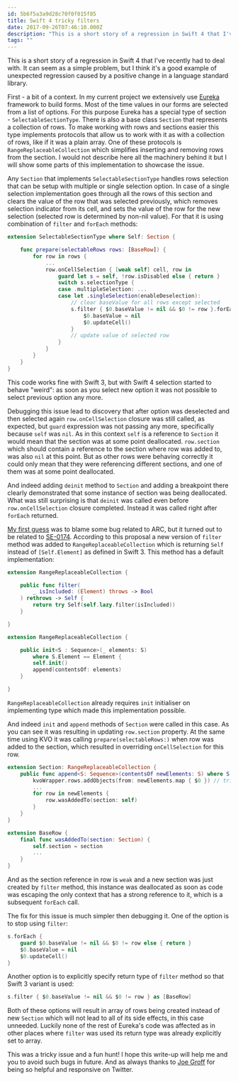 ```yaml
---
id: 5b6f5a3a9d28c70f0f015f85
title: Swift 4 tricky filters
date: 2017-09-26T07:46:10.000Z
description: "This is a short story of a regression in Swift 4 that I've recently had to deal with. It can seem as a simple problem, but I think it's a good example of unexpected regression caused by a positive change in a language standard library."
tags: ""
---
```


This is a short story of a regression in Swift 4 that I've recently had to deal with. It can seem as a simple problem, but I think it's a good example of unexpected regression caused by a positive change in a language standard library.

First - a bit of a context. In my current project we extensively use [Eureka](http://github.com/xmartlabs/Eureka) framework to build forms. Most of the time values in our forms are selected from a list of options. For this purpose Eureka has a special type of section - `SelectableSectionType`. There is also a base class `Section` that represents a collection of rows. To make working with rows and sections easier this type implements protocols that allow us to work with it as with a collection of rows, like if it was a plain array. One of these protocols is `RangeReplaceableCollection` which simplifies inserting and removing rows from the section. I would not describe here all the machinery behind it but I will show some parts of this implementation to showcase the issue.

Any `Section` that implements `SelectableSectionType` handles rows selection that can be setup with multiple or single selection option. In case of a single selection implementation goes through all the rows of this section and clears the value of the row that was selected previously, which removes selection indicator from its cell, and sets the value of the row for the new selection (selected row is determined by non-nil value). For that it is using combination of `filter` and `forEach` methods:

```swift
extension SelectableSectionType where Self: Section {

    func prepare(selectableRows rows: [BaseRow]) {
        for row in rows {
            ...
            row.onCellSelection { [weak self] cell, row in
                guard let s = self, !row.isDisabled else { return }
                switch s.selectionType {
                case .multipleSelection: ...
                case let .singleSelection(enableDeselection):
                    // clear baseValue for all rows except selected
                    s.filter { $0.baseValue != nil && $0 != row }.forEach {
                        $0.baseValue = nil
                        $0.updateCell()
                    }
                    // update value of selected row
                }
            }
        }
    }
}
```

This code works fine with Swift 3, but with Swift 4 selection started to behave "weird": as soon as you select new option it was not possible to select previous option any more.

Debugging this issue lead to discovery that after option was deselected and then selected again `row.onCellSelection` closure was still called, as expected, but `guard` expression was not passing any more, specifically because `self` was `nil`. As in this context `self` is a reference to `Section` it would mean that the section was at some point deallocated. `row.section` which should contain a reference to the section where row was added to, was also `nil` at this point. But as other rows were behaving correctly it could only mean that they were referencing different sections, and one of them was at some point deallocated.

And indeed adding `deinit` method to `Section` and adding a breakpoint there clearly demonstrated that some instance of section was being deallocated. What was still surprising is that `deinit` was called even before `row.onCellSelection` closure completed. Instead it was called right after `forEach` returned.

[My first guess](https://twitter.com/ilyapuchka/status/910155957480624128) was to blame some bug related to ARC, but it turned out to be related to [SE-0174](https://github.com/apple/swift-evolution/blob/master/proposals/0174-filter-range-replaceable.md). According to this proposal a new version of `filter` method was added to `RangeReplaceableCollection` which is returning `Self` instead of `[Self.Element]` as defined in Swift 3. This method has a default implementation:

```swift
extension RangeReplaceableCollection {

    public func filter(
        _ isIncluded: (Element) throws -> Bool
    ) rethrows -> Self {
        return try Self(self.lazy.filter(isIncluded))
    }

}

extension RangeReplaceableCollection {

    public init<S : Sequence>(_ elements: S)
        where S.Element == Element {
        self.init()
        append(contentsOf: elements)
    }

}
```

`RangeReplaceableCollection` already requires `init` initialiser on implementing type which made this implementation possible.

And indeed `init` and `append` methods of `Section` were called in this case. As you can see it was resulting in updating `row.section` property. At the same time using KVO it was calling `prepare(selectableRows:)` when row was added to the section, which resulted in overriding `onCellSelection` for this row.

```swift
extension Section: RangeReplaceableCollection {
    public func append<S: Sequence>(contentsOf newElements: S) where S.Iterator.Element == BaseRow {
        kvoWrapper.rows.addObjects(from: newElements.map { $0 }) // triggers KVO invocation
        ...
        for row in newElements {
            row.wasAddedTo(section: self)
        }
    }
}

extension BaseRow {
    final func wasAddedTo(section: Section) {
        self.section = section
        ...
    }
}
```

And as the section reference in row is `weak` and a new section was just created by `filter` method, this instance was deallocated as soon as code was escaping the only context that has a strong reference to it, which is a subsequent `forEach` call.

The fix for this issue is much simpler then debugging it. One of the option is to stop using `filter`:

```swift
s.forEach {
    guard $0.baseValue != nil && $0 != row else { return }
    $0.baseValue = nil
    $0.updateCell()
}
```

Another option is to explicitly specify return type of `filter` method so that Swift 3 variant is used:

```swift
s.filter { $0.baseValue != nil && $0 != row } as [BaseRow]
```

Both of these options will result in array of rows being created instead of new `Section` which will not lead to all of its side effects, in this case unneeded. Luckily none of the rest of Eureka's code was affected as in other places where `filter` was used its return type was already explicitly set to array.

This was a tricky issue and a fun hunt! I hope this write-up will help me and you to avoid such bugs in future. And as always thanks to [Joe Groff](https://twitter.com/jckarter) for being so helpful and responsive on Twitter.
